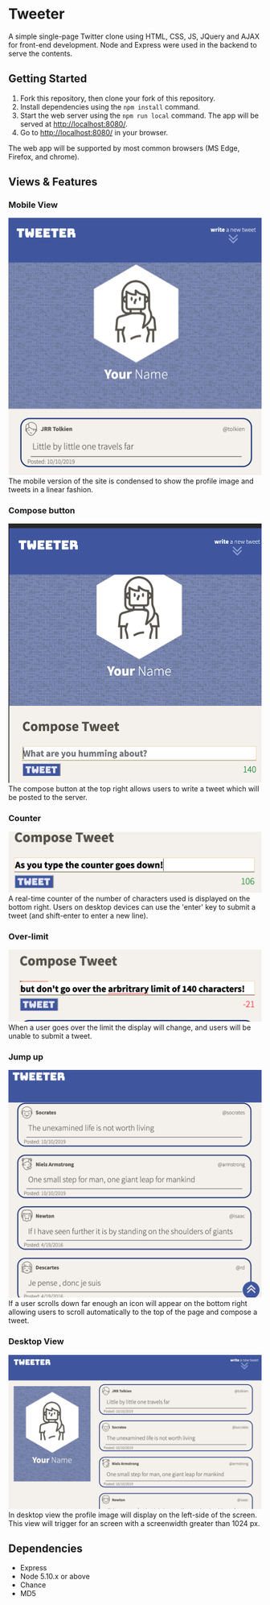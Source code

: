 # Tweeter

A simple single-page Twitter clone using HTML, CSS, JS, JQuery and AJAX for front-end development. Node and Express were used in the backend to serve the contents. 

## Getting Started

1. Fork this repository, then clone your fork of this repository.
2. Install dependencies using the `npm install` command.
3. Start the web server using the `npm run local` command. The app will be served at <http://localhost:8080/>.
4. Go to <http://localhost:8080/> in your browser.

The web app will be supported by most common browsers (MS Edge, Firefox, and chrome).

## Views & Features

### Mobile View
![user on mobile version of site](public/images/mobile.png)
The mobile version of the site is condensed to show the profile image and tweets in a linear fashion.

### Compose button
![user composing a tweet](public/images/compose.png)
The compose button at the top right allows users to write a tweet which will be posted to the server.

### Counter
![realtime character count](public/images/counter.png)
A real-time counter of the number of characters used is displayed on the bottom right. Users on desktop devices can use the 'enter' key to submit a tweet (and shift-enter to enter a new line).

### Over-limit
![user is over the character limit](public/images/limit.png)
When a user goes over the limit the display will change, and users will be unable to submit a tweet.

### Jump up
![mobile](public/images/jump.png)
If a user scrolls down far enough an icon will appear on the bottom right allowing users to scroll automatically to the top of the page and compose a tweet.

### Desktop View
![desktop view of site](public/images/desktop.png)
In desktop view the profile image will display on the left-side of the screen. This view will trigger for an screen with a screenwidth greater than 1024 px.


## Dependencies
- Express
- Node 5.10.x or above
- Chance
- MD5

